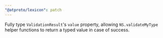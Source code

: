 ```yaml
---
"@atproto/lexicon": patch
---
```


Fully type `ValidationResult`'s `value` property, allowing `NS.validateMyType` helper functions to return a typed value in case of success.
